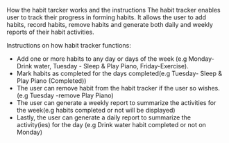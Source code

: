 How the habit tarcker works and the instructions
The habit tracker enables user to track their progress in forming habits. It allows the user to add habits, record habits, remove habits 
and generate both daily and weekly reports of their habit activities.

Instructions on how habit tracker functions: 
- Add one or more habits to any day or days of the week (e.g Monday-Drink water, Tuesday - Sleep & Play Piano, Friday-Exercise).
- Mark habits as completed for the days completed(e.g Tuesday- Sleep & Play Piano (Completed))
- The user can remove habit from the habit tracker if the user so wishes.(e.g Tuesday -remove Play Piano)
- The user can generate a weekly report to summarize the activities for the week(e.g habits completed or not will be displayed)
- Lastly, the user can generate a daily report to summarize the activity(ies) for the day (e.g Drink water habit completed or not on Monday)


